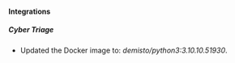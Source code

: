 #### Integrations
##### Cyber Triage
- Updated the Docker image to: *demisto/python3:3.10.10.51930*.
